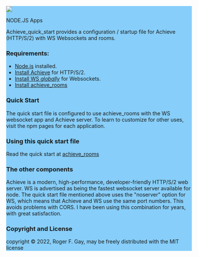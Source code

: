<html>
<section style="background-color:LightSkyBlue;">
<a href="https://hll.nu"><img src="https://hll.nu/achieve/skyhigh1.jpg"></a><br>
<p>NODE.JS Apps</p>
Achieve_quick_start provides a configuration / startup file for Achieve (HTTP/S/2) with WS Websockets and rooms.
<h3>Requirements:</h3>
<ul>
<li><a href="https://nodejs.org/en/download/">Node.js</a> installed.</li>
<li><a href="https://www.npmjs.com/package/achieve">Install Achieve</a> for HTTP/S/2.</li>
<li><a href="https://www.npmjs.com/package/ws">Install WS <i>globally</i></a> for Websockets.</li>
<li><a href="https://www.npmjs.com/package/achieve_rooms">Install achieve_rooms</a></li>
</ul>
<h3>Quick Start</h3>
<p>The quick start file is configured to use achieve_rooms with the WS websocket app and Achieve server. To learn to customize for other uses, visit the 
npm pages for each application.</p>
<h3>Using this quick start file</h3>
<p>Read the quick start at <a href="https://www.npmjs.com/package/achieve_rooms">achieve_rooms</a></p>
<h3>The other components</h3>
<p>Achieve is a modern, high-performance, developer-friendly HTTP/S/2 web server. WS is advertised as being the fastest websocket server 
available for node. The quick start file mentioned above uses the "noserver" option for WS, which means that Achieve and WS use the same 
port numbers. This avoids problems with CORS. I have been using this combination for years, with great satisfaction.</p>
<h3>Copyright and License</h3>
<p>copyright © 2022, Roger F. Gay, may be freely distributed with the MIT license</p>
</section>
</html>
